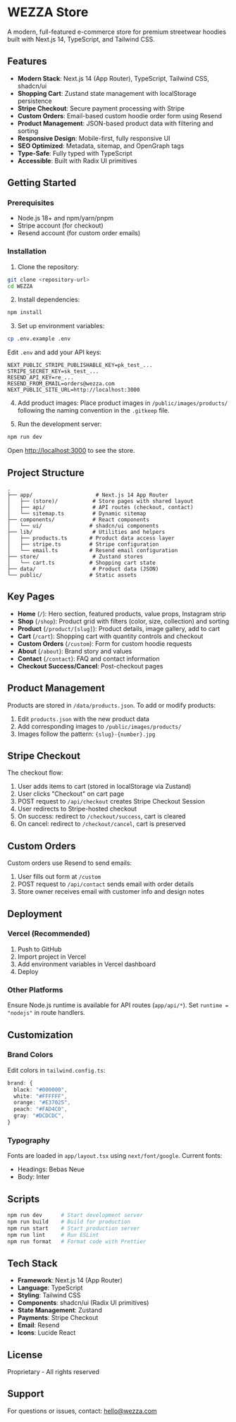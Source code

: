 # WEZZA Store

A modern, full-featured e-commerce store for premium streetwear hoodies built with Next.js 14, TypeScript, and Tailwind CSS.

## Features

- **Modern Stack**: Next.js 14 (App Router), TypeScript, Tailwind CSS, shadcn/ui
- **Shopping Cart**: Zustand state management with localStorage persistence
- **Stripe Checkout**: Secure payment processing with Stripe
- **Custom Orders**: Email-based custom hoodie order form using Resend
- **Product Management**: JSON-based product data with filtering and sorting
- **Responsive Design**: Mobile-first, fully responsive UI
- **SEO Optimized**: Metadata, sitemap, and OpenGraph tags
- **Type-Safe**: Fully typed with TypeScript
- **Accessible**: Built with Radix UI primitives

## Getting Started

### Prerequisites

- Node.js 18+ and npm/yarn/pnpm
- Stripe account (for checkout)
- Resend account (for custom order emails)

### Installation

1. Clone the repository:
```bash
git clone <repository-url>
cd WEZZA
```

2. Install dependencies:
```bash
npm install
```

3. Set up environment variables:
```bash
cp .env.example .env
```

Edit `.env` and add your API keys:
```
NEXT_PUBLIC_STRIPE_PUBLISHABLE_KEY=pk_test_...
STRIPE_SECRET_KEY=sk_test_...
RESEND_API_KEY=re_...
RESEND_FROM_EMAIL=orders@wezza.com
NEXT_PUBLIC_SITE_URL=http://localhost:3000
```

4. Add product images:
Place product images in `/public/images/products/` following the naming convention in the `.gitkeep` file.

5. Run the development server:
```bash
npm run dev
```

Open [http://localhost:3000](http://localhost:3000) to see the store.

## Project Structure

```
.
├── app/                    # Next.js 14 App Router
│   ├── (store)/           # Store pages with shared layout
│   ├── api/               # API routes (checkout, contact)
│   └── sitemap.ts         # Dynamic sitemap
├── components/            # React components
│   └── ui/               # shadcn/ui components
├── lib/                   # Utilities and helpers
│   ├── products.ts       # Product data access layer
│   ├── stripe.ts         # Stripe configuration
│   └── email.ts          # Resend email configuration
├── store/                 # Zustand stores
│   └── cart.ts           # Shopping cart state
├── data/                  # Product data (JSON)
└── public/               # Static assets
```

## Key Pages

- **Home** (`/`): Hero section, featured products, value props, Instagram strip
- **Shop** (`/shop`): Product grid with filters (color, size, collection) and sorting
- **Product** (`/product/[slug]`): Product details, image gallery, add to cart
- **Cart** (`/cart`): Shopping cart with quantity controls and checkout
- **Custom Orders** (`/custom`): Form for custom hoodie requests
- **About** (`/about`): Brand story and values
- **Contact** (`/contact`): FAQ and contact information
- **Checkout Success/Cancel**: Post-checkout pages

## Product Management

Products are stored in `/data/products.json`. To add or modify products:

1. Edit `products.json` with the new product data
2. Add corresponding images to `/public/images/products/`
3. Images follow the pattern: `{slug}-{number}.jpg`

## Stripe Checkout

The checkout flow:
1. User adds items to cart (stored in localStorage via Zustand)
2. User clicks "Checkout" on cart page
3. POST request to `/api/checkout` creates Stripe Checkout Session
4. User redirects to Stripe-hosted checkout
5. On success: redirect to `/checkout/success`, cart is cleared
6. On cancel: redirect to `/checkout/cancel`, cart is preserved

## Custom Orders

Custom orders use Resend to send emails:
1. User fills out form at `/custom`
2. POST request to `/api/contact` sends email with order details
3. Store owner receives email with customer info and design notes

## Deployment

### Vercel (Recommended)

1. Push to GitHub
2. Import project in Vercel
3. Add environment variables in Vercel dashboard
4. Deploy

### Other Platforms

Ensure Node.js runtime is available for API routes (`app/api/*`). Set `runtime = "nodejs"` in route handlers.

## Customization

### Brand Colors

Edit colors in `tailwind.config.ts`:
```typescript
brand: {
  black: "#000000",
  white: "#FFFFFF",
  orange: "#E37025",
  peach: "#FAD4C0",
  gray: "#DCDCDC",
}
```

### Typography

Fonts are loaded in `app/layout.tsx` using `next/font/google`. Current fonts:
- Headings: Bebas Neue
- Body: Inter

## Scripts

```bash
npm run dev      # Start development server
npm run build    # Build for production
npm run start    # Start production server
npm run lint     # Run ESLint
npm run format   # Format code with Prettier
```

## Tech Stack

- **Framework**: Next.js 14 (App Router)
- **Language**: TypeScript
- **Styling**: Tailwind CSS
- **Components**: shadcn/ui (Radix UI primitives)
- **State Management**: Zustand
- **Payments**: Stripe Checkout
- **Email**: Resend
- **Icons**: Lucide React

## License

Proprietary - All rights reserved

## Support

For questions or issues, contact: hello@wezza.com
